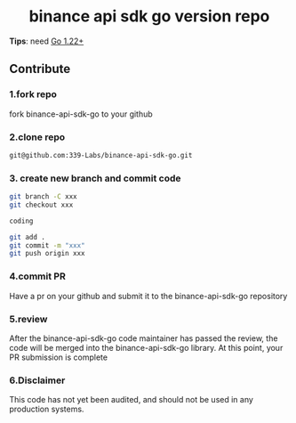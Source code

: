 <!--
parent:
  order: false
-->

<div align="center">
  <h1> binance api sdk go version repo </h1>
</div>

**Tips**: need [Go 1.22+](https://golang.org/dl/)


## Contribute

### 1.fork repo

fork binance-api-sdk-go to your github

### 2.clone repo

```bash
git@github.com:339-Labs/binance-api-sdk-go.git
```

### 3. create new branch and commit code

```bash
git branch -C xxx
git checkout xxx

coding

git add .
git commit -m "xxx"
git push origin xxx
```

### 4.commit PR

Have a pr on your github and submit it to the binance-api-sdk-go repository

### 5.review

After the binance-api-sdk-go code maintainer has passed the review, the code will be merged into the binance-api-sdk-go library. At this point, your PR submission is complete

### 6.Disclaimer

This code has not yet been audited, and should not be used in any production systems.

